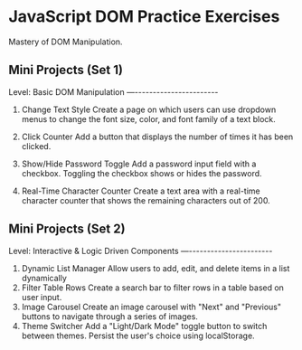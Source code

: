 # JavaScript DOM Practice Exercises
Mastery of DOM Manipulation.

## Mini Projects (Set 1)

Level: Basic DOM Manipulation
—-----------------------
1. Change Text Style
Create a page on which users can use dropdown menus to change the
font size, color, and font family of a text block.


2. Click Counter
Add a button that displays the number of times it has been clicked.
3. Show/Hide Password Toggle
Add a password input field with a checkbox. Toggling the checkbox
shows or hides the password.
4. Real-Time Character Counter
Create a text area with a real-time character counter that shows the
remaining characters out of 200.

## Mini Projects (Set 2)
Level: Interactive & Logic Driven Components
—-----------------------
1. Dynamic List Manager
Allow users to add, edit, and delete items in a list dynamically
2. Filter Table Rows
Create a search bar to filter rows in a table based on user input.
3. Image Carousel
Create an image carousel with "Next" and "Previous" buttons to
navigate through a series of images.
4. Theme Switcher
Add a "Light/Dark Mode" toggle button to switch between themes.
Persist the user's choice using localStorage.